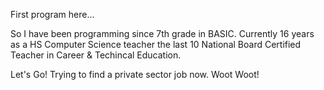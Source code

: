 First program here...

So I have been programming since 7th grade in BASIC.  Currently 16 years as a HS Computer Science teacher the last 10 National Board Certified Teacher in Career & Techincal
Education.

Let's Go!  Trying to find a private sector job now.  Woot Woot!
